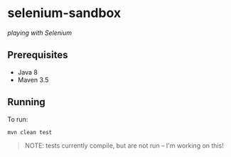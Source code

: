 # selenium-sandbox

_playing with Selenium_

## Prerequisites

- Java 8
- Maven 3.5

## Running

To run:

```bash
mvn clean test
```

> NOTE: tests currently compile, but are not run &ndash; I'm working on this!
